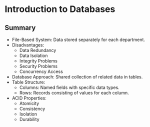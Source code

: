 # Introduction to Databases

## Summary
- File-Based System: Data stored separately for each department.
- Disadvantages:
  - Data Redundancy
  - Data Isolation
  - Integrity Problems
  - Security Problems
  - Concurrency Access
- Database Approach: Shared collection of related data in tables.
- Table Structure:
  - Columns: Named fields with specific data types.
  - Rows: Records consisting of values for each column.
- ACID Properties:
  - Atomicity
  - Consistency
  - Isolation
  - Durability
